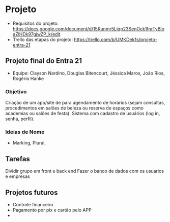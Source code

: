 # Projeto

- Requisitos do projeto: https://docs.google.com/document/d/15Runmr5Ljqp23SenOck1fnrTyBloaZlHDk97gjwZP_k/edit
- Trello das etapas do projeto: https://trello.com/b/UMKDek1s/projeto-entra-21

## Projeto final do Entra 21

- Equipe: Clayson Nardino, Douglas Bitencourt, Jéssica Maros, João Rios, Rogério Hanke


### Objetivo

Criação de um app/site de para agendamento de horários (sejam consultas, procedimentos em salões de beleza ou reserva de espaços como academias ou salões de festa).
Sistema com cadastro de usuários (log in, senha, perfil). 


### Ideias de Nome

- Marking, Plural,

## Tarefas
Dividir grupo em front e back end
Fazer o banco de dados com os usuarios e empresas

## Projetos futuros

- Controle financeiro
- Pagamento por pix e cartão pelo APP
- 
